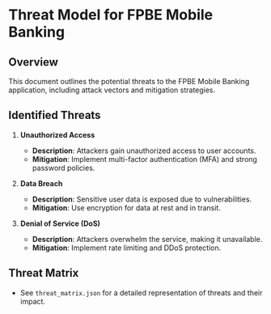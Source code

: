 # Threat Model for FPBE Mobile Banking

## Overview
This document outlines the potential threats to the FPBE Mobile Banking application, including attack vectors and mitigation strategies.

## Identified Threats
1. **Unauthorized Access**
   - **Description**: Attackers gain unauthorized access to user accounts.
   - **Mitigation**: Implement multi-factor authentication (MFA) and strong password policies.

2. **Data Breach**
   - **Description**: Sensitive user data is exposed due to vulnerabilities.
   - **Mitigation**: Use encryption for data at rest and in transit.

3. **Denial of Service (DoS)**
   - **Description**: Attackers overwhelm the service, making it unavailable.
   - **Mitigation**: Implement rate limiting and DDoS protection.

## Threat Matrix
- See `threat_matrix.json` for a detailed representation of threats and their impact.
